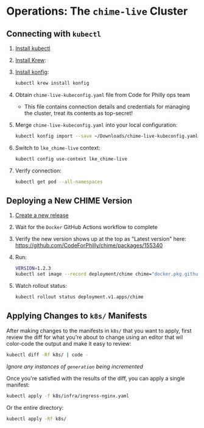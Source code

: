 # Operations: The `chime-live` Cluster

## Connecting with `kubectl`

1. [Install kubectl](https://kubernetes.io/docs/tasks/tools/install-kubectl/)
2. [Install Krew](https://krew.sigs.k8s.io/docs/user-guide/setup/install/):
3. [Install konfig](https://github.com/corneliusweig/konfig#via-krew):

    ```bash
    kubectl krew install konfig
    ```

4. Obtain `chime-live-kubeconfig.yaml` file from Code for Philly ops team
   - This file contains connection details and credentials for managing the cluster, treat its contents as top-secret!
5. Merge `chime-live-kubeconfig.yaml` into your local configuration:

    ```bash
    kubectl konfig import --save ~/Downloads/chime-live-kubeconfig.yaml
    ```

6. Switch to `lke_chime-live` context:

    ```bash
    kubectl config use-context lke_chime-live
    ```

7. Verify connection:

    ```bash
    kubectl get pod --all-namespaces
    ```

## Deploying a New CHIME Version

1. [Create a new release](release-process.md)
2. Wait for the `Docker` GitHub Actions workflow to complete
3. Verify the new version shows up at the top as "Latest version" here: https://github.com/CodeForPhilly/chime/packages/155340
4. Run:

    ```bash
    VERSION=1.2.3
    kubectl set image --record deployment/chime chime="docker.pkg.github.com/codeforphilly/chime/penn-chime:${VERSION}"
    ```

5. Watch rollout status:

    ```bash
    kubectl rollout status deployment.v1.apps/chime
    ```

## Applying Changes to `k8s/` Manifests

After making changes to the manifests in `k8s/` that you want to apply, first review the diff for what you're about to change using an editor that wil color-code the output and make it easy to review:

```bash
kubectl diff -Rf k8s/ | code -
```

*Ignore any instances of `generation` being incremented*

Once you're satisfied with the results of the diff, you can apply a single manifest:

```bash
kubectl apply -f k8s/infra/ingress-nginx.yaml
```

Or the entire directory:

```bash
kubectl apply -Rf k8s/
```
